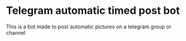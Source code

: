 # Telegram automatic timed post bot
This is a bot made to post automatic pictures on a telegram group or channel